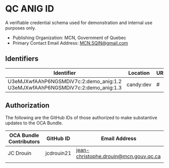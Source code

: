 # QC ANIG ID

A verifiable credential schema used for demonstration and internal use purposes only.

- Publishing Organization: MCN, Government of Quebec
- Primary Contact Email Address: MCN.SQIN@gmail.com

## Identifiers

| Identifier                                                                         | Location  | URL                                                   |
| ---------------------------------------------------------------------------------- | --------- | ----------------------------------------------------- |
| U3eMJXwfAAhP6NGSMDiV7c:2:demo_anig:1.2 U3eMJXwfAAhP6NGSMDiV7c:2:demo_anig:1.3 | candy:dev | # |

## Authorization

The following are the GitHub IDs of those authorized to make substantive updates to the OCA Bundle.

| OCA Bundle Contributors | GitHub ID  | Email Address                         |
| ----------------------- | ---------- | ------------------------------------- |
| JC Drouin               | jcdrouin21 | jean-christophe.drouin@mcn.gouv.qc.ca |
|                         |            |                                       |
